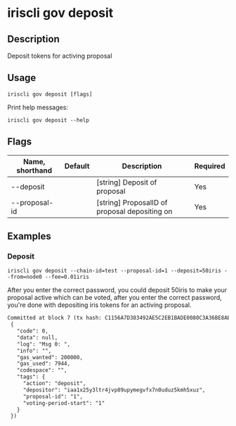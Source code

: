 # iriscli gov deposit

## Description
 
Deposit tokens for activing proposal
 
## Usage
 
```
iriscli gov deposit [flags]
```

Print help messages:

```
iriscli gov deposit --help
```
## Flags
 
| Name, shorthand  | Default                    | Description                                                                                                                                         | Required |
| ---------------- | -------------------------- | --------------------------------------------------------------------------------------------------------------- | ---------- |
| --deposit        |                                       | [string] Deposit of proposal                                                                                                                 | Yes          |
| --proposal-id  |                                       | [string] ProposalID of proposal depositing on                                                                                    | Yes      |

## Examples

### Deposit

```shell
iriscli gov deposit --chain-id=test --proposal-id=1 --deposit=50iris --from=node0 --fee=0.01iris
```

After you enter the correct password, you could deposit 50iris to make your proposal active which can be voted, after you enter the correct password, you're done with depositing iris tokens for an activing proposal.

```txt
Committed at block 7 (tx hash: C1156A7D383492AE5C2EB1BADE0080C3A36BE8AED491DC5B2331056BED5D60DC, response:
 {
   "code": 0,
   "data": null,
   "log": "Msg 0: ",
   "info": "",
   "gas_wanted": 200000,
   "gas_used": 7944,
   "codespace": "",
   "tags": {
     "action": "deposit",
     "depositor": "iaa1x25y3ltr4jvp89upymegvfx7n0uduz5kmh5xuz",
     "proposal-id": "1",
     "voting-period-start": "1"
   }
 })
```
